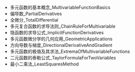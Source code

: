 



- 多元函数的基本概念_MultivariableFunctionBasics
- 偏导数_PartialDerivatives
- 全微分_TotalDifferential
- 多元复合函数的求导法则_ChainRuleForMultivariable
- 隐函数的求导公式_ImplicitFunctionDerivatives
- 多元函数微分学的几何应用_GeometricApplications
- 方向导数与梯度_DirectionalDerivativeAndGradient
- 多元函数的极值及其求法_ExtremaOfMultivariableFunctions
- 二元函数的泰勒公式_TaylorFormulaForTwoVariables
- 最小二乘法_LeastSquaresMethod
